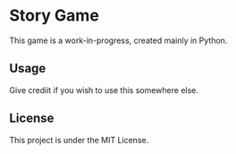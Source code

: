 # Story Game
This game is a work-in-progress, created mainly in Python.

## Usage
Give crediit if you wish to use this somewhere else.

## License
This project is under the MIT License.
